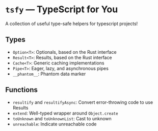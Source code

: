 # `tsfy` — TypeScript for You

A collection of useful type-safe helpers for typescript projects!

## Types

- `Option<T>`: Optionals, based on the Rust interface
- `Result<T>`: Results, based on the Rust interface
- `Cache<T>`: Generic caching implementations
- `Pipe<T>`: Eager, lazy, and asynchronous pipes
- `__phantom__`: Phantom data marker

## Functions

- `resultify` and `resultifyAsync`: Convert error-throwing code to use Results
- `extend`: Well-typed wrapper around `Object.create`
- `toUnknown` and `toUnknownList`: Cast to unknown
- `unreachable`: Indicate unreachable code
